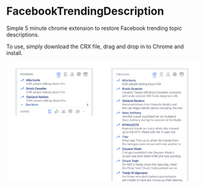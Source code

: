 # FacebookTrendingDescription

Simple 5 minute chrome extension to restore Facebook trending topic descriptions.

To use, simply download the CRX file, drag and drop in to Chrome and install.

![screenshot](https://github.com/OriginalFunction/FacebookTrendingDescription/raw/master/screenshot.jpg)
